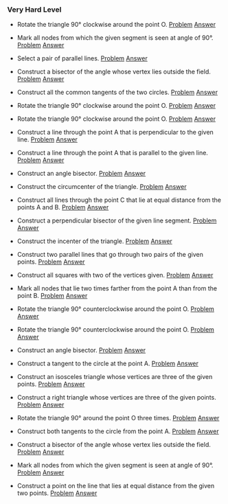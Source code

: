 ### Very Hard Level

* Rotate the triangle 90° clockwise around the point O.
[Problem](9/Problems/1.png) 
[Answer](9/Solutions/1.png)

* Mark all nodes from which the given segment is seen at angle of 90°.
[Problem](9/Problems/2.png) 
[Answer](9/Solutions/2.png)

* Select a pair of parallel lines.
[Problem](9/Problems/3.png) 
[Answer](9/Solutions/3.png)

* Construct a bisector of the angle whose vertex lies outside the field.
[Problem](9/Problems/4.png) 
[Answer](9/Solutions/4.png)

* Construct all the common tangents of the two circles.
[Problem](9/Problems/5.png) 
[Answer](9/Solutions/5.png)

* Rotate the triangle 90° clockwise around the point O.
[Problem](9/Problems/6.png) 
[Answer](9/Solutions/6.png)

* Rotate the triangle 90° clockwise around the point O.
[Problem](9/Problems/7.png) 
[Answer](9/Solutions/7.png)

* Construct a line through the point A that is perpendicular to the given line.
[Problem](9/Problems/8.png) 
[Answer](9/Solutions/8.png)

* Construct a line through the point A that is parallel to the given line.
[Problem](9/Problems/9.png) 
[Answer](9/Solutions/9.png)

* Construct an angle bisector.
[Problem](9/Problems/10.png) 
[Answer](9/Solutions/10.png)

* Construct the circumcenter of the triangle.
[Problem](9/Problems/11.png) 
[Answer](9/Solutions/11.png)

* Construct all lines through the point C that lie at equal distance from the points A and B.
[Problem](9/Problems/12.png) 
[Answer](9/Solutions/12.png)

* Construct a perpendicular bisector of the given line segment.
[Problem](9/Problems/13.png) 
[Answer](9/Solutions/13.png)

* Construct the incenter of the triangle.
[Problem](9/Problems/14.png) 
[Answer](9/Solutions/14.png)

* Construct two parallel lines that go through two pairs of the given points.
[Problem](9/Problems/15.png) 
[Answer](9/Solutions/15.png)

* Construct all squares with two of the vertices given.
[Problem](9/Problems/16.png) 
[Answer](9/Solutions/16.png)

* Mark all nodes that lie two times farther from the point A than from the point B.
[Problem](9/Problems/17.png) 
[Answer](9/Solutions/17.png)

* Rotate the triangle 90° counterclockwise around the point O.
[Problem](9/Problems/18.png) 
[Answer](9/Solutions/18.png)

* Rotate the triangle 90° counterclockwise around the point O.
[Problem](9/Problems/19.png) 
[Answer](9/Solutions/19.png)

* Construct an angle bisector.
[Problem](9/Problems/20.png) 
[Answer](9/Solutions/20.png)

* Construct a tangent to the circle at the point A.
[Problem](9/Problems/21.png) 
[Answer](9/Solutions/21.png)

* Construct an isosceles triangle whose vertices are three of the given points.
[Problem](9/Problems/22.png) 
[Answer](9/Solutions/22.png)

* Construct a right triangle whose vertices are three of the given points.
[Problem](9/Problems/23.png) 
[Answer](9/Solutions/23.png)

* Rotate the triangle 90° around the point O three times.
[Problem](9/Problems/24.png) 
[Answer](9/Solutions/24.png)

* Construct both tangents to the circle from the point A.
[Problem](9/Problems/25.png) 
[Answer](9/Solutions/25.png)

* Construct a bisector of the angle whose vertex lies outside the field.
[Problem](9/Problems/26.png) 
[Answer](9/Solutions/26.png)

* Mark all nodes from which the given segment is seen at angle of 90°.
[Problem](9/Problems/27.png) 
[Answer](9/Solutions/27.png)

* Construct a point on the line that lies at equal distance from the given two points.
[Problem](9/Problems/28.png) 
[Answer](9/Solutions/28.png)